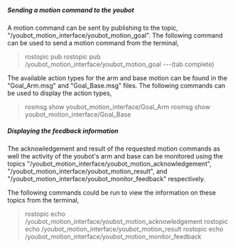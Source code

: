 ##### Sending a motion command to the youbot

A motion command can be sent by publishing to the topic, "/youbot_motion_interface/youbot_motion_goal". The following command can be used to send a motion command from the terminal,

>rostopic pub rostopic pub /youbot_motion_interface/youbot_motion_goal   ---(tab complete)

The available action types for the arm and base motion can be found in the "Goal_Arm.msg" and "Goal_Base.msg" files. The following commands can be used to display the action types,

>rosmsg show youbot_motion_interface/Goal_Arm
>rosmsg show youbot_motion_interface/Goal_Base

##### Displaying the feedback information

The acknowledgement and result of the requested motion commands as well the activity of the youbot's arm and base can be monitored using the topics "/youbot_motion_interface/youbot_motion_acknowledgement", "/youbot_motion_interface/youbot_motion_result", and "/youbot_motion_interface/youbot_monitor_feedback" respectively.

The following commands could be run to view the information on these topics from the terminal,

>rostopic echo /youbot_motion_interface/youbot_motion_acknowledgement
>rostopic echo /youbot_motion_interface/youbot_motion_result
>rostopic echo /youbot_motion_interface/youbot_motion_monitor_feedback




